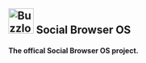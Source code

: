 <h2>
	<img scr="/buzzIcon.gif" alt="Buzzlock" width="50" height="50"> Social Browser OS
</h2>
<h4>
The offical Social Browser OS project.
</h4>